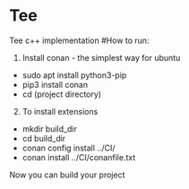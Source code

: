 # Tee
Tee c++ implementation
#How to run:
1) Install conan - the simplest way for ubuntu
 - sudo apt install python3-pip
 - pip3 install conan
 - cd (project directory)
2) To install extensions 
 - mkdir build_dir
 - cd build_dir
 - conan config install ../CI/
 - conan install ../CI/conanfile.txt
 
 Now you can build your project